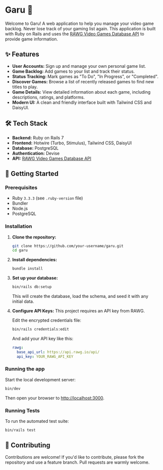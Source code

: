 # Garu 👻

Welcome to Garu! A web application to help you manage your video game backlog. Never lose track of your gaming list again. This application is built with Ruby on Rails and uses the [RAWG Video Games Database API](https://rawg.io/apidocs) to provide game information.

## ✨ Features

- **User Accounts:** Sign up and manage your own personal game list.
- **Game Backlog:** Add games to your list and track their status.
- **Status Tracking:** Mark games as "To Do", "In Progress", or "Completed".
- **Discover Games:** Browse a list of recently released games to find new titles to play.
- **Game Details:** View detailed information about each game, including descriptions, ratings, and platforms.
- **Modern UI:** A clean and friendly interface built with Tailwind CSS and DaisyUI.

## 🛠️ Tech Stack

- **Backend:** Ruby on Rails 7
- **Frontend:** Hotwire (Turbo, Stimulus), Tailwind CSS, DaisyUI
- **Database:** PostgreSQL
- **Authentication:** Devise
- **API:** [RAWG Video Games Database API](https://rawg.io/apidocs)

## 🚀 Getting Started

### Prerequisites

- Ruby `3.3.3` (see `.ruby-version` file)
- Bundler
- Node.js
- PostgreSQL

### Installation

1.  **Clone the repository:**
    ```sh
    git clone https://github.com/your-username/garu.git
    cd garu
    ```

2.  **Install dependencies:**
    ```sh
    bundle install
    ```

3.  **Set up your database:**
    ```sh
    bin/rails db:setup
    ```
    This will create the database, load the schema, and seed it with any initial data.

4.  **Configure API Keys:**
    This project requires an API key from RAWG.
    
    Edit the encrypted credentials file:
    ```sh
    bin/rails credentials:edit
    ```
    
    And add your API key like this:
    ```yml
    rawg:
      base_api_url: https://api.rawg.io/api/
      api_key: YOUR_RAWG_API_KEY
    ```

### Running the app

Start the local development server:
```sh
bin/dev
```

Then open your browser to [http://localhost:3000](http://localhost:3000).

### Running Tests

To run the automated test suite:
```sh
bin/rails test
```

## 🤝 Contributing

Contributions are welcome! If you'd like to contribute, please fork the repository and use a feature branch. Pull requests are warmly welcome.